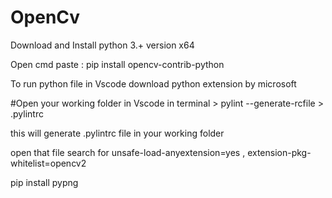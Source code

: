 # OpenCv

Download and Install python 3.+ version x64

Open cmd paste : pip install opencv-contrib-python 

To run python file in Vscode download python extension by microsoft 

#Open your working folder in Vscode in terminal > pylint --generate-rcfile > .pylintrc

this will generate .pylintrc file in your working folder

open that file search for unsafe-load-anyextension=yes , extension-pkg-whitelist=opencv2

pip install pypng
